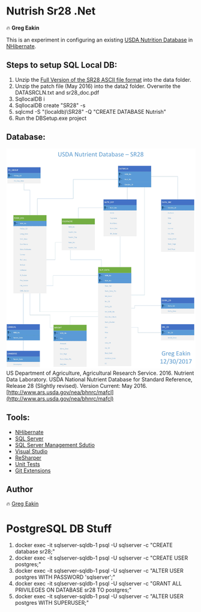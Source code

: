 # Nutrish Sr28 .Net
:fire: **Greg Eakin**

This is an experiment in configuring an existing [USDA Nutrition Database](https://www.ars.usda.gov/northeast-area/beltsville-md-bhnrc/beltsville-human-nutrition-research-center/methods-and-application-of-food-composition-laboratory/mafcl-site-pages/sr11-sr28/) in [NHibernate](https://nhibernate.info/).

## Steps to setup SQL Local DB:
1. Unzip the [Full Version of the SR28 ASCII file format](https://www.ars.usda.gov/northeast-area/beltsville-md-bhnrc/beltsville-human-nutrition-research-center/methods-and-application-of-food-composition-laboratory/mafcl-site-pages/sr11-sr28/) into the data folder.
1. Unzip the patch file (May 2016) into the data2 folder.
	Overwrite the DATASRCLN.txt and sr28_doc.pdf
1. SqllocalDB i
1. SqllocalDB create "SR28" -s
1. sqlcmd -S "(localdb)\SR28" -Q "CREATE DATABASE Nutrish"
1. Run the DBSetup.exe project

## Database:
[![USDA Nutrition Database](SR28lib/Nutrish%20SR28.jpg "USDA Nutrition Database")](https://www.ars.usda.gov/northeast-area/beltsville-md-bhnrc/beltsville-human-nutrition-research-center/methods-and-application-of-food-composition-laboratory/mafcl-site-pages/sr17-sr28/)
US Department of Agriculture, Agricultural Research Service. 2016. Nutrient Data Laboratory. USDA National Nutrient Database for Standard Reference, Release 28 (Slightly revised). Version Current: May 2016. [http://www.ars.usda.gov/nea/bhnrc/mafcl](http://www.ars.usda.gov/nea/bhnrc/mafcl)

## Tools:
- [NHibernate](https://nhibernate.info/)
- [SQL Server](https://www.microsoft.com/en-us/sql-server)
- [SQL Server Management Sdutio](https://docs.microsoft.com/en-us/sql/ssms/sql-server-management-studio-ssms)
- [Visual Studio](https://visualstudio.microsoft.com/)
- [ReSharper](https://www.jetbrains.com/resharper/)
- [Unit Tests](https://docs.microsoft.com/en-us/dotnet/core/testing/unit-testing-with-mstest)
- [Git Extensions](http://gitextensions.github.io/)

## Author
:fire: [Greg Eakin](https://www.linkedin.com/in/gregeakin)


# PostgreSQL DB Stuff
1. docker exec -it sqlserver-sqldb-1 psql -U sqlserver -c "CREATE database sr28;"
1. docker exec -it sqlserver-sqldb-1 psql -U sqlserver -c "CREATE USER postgres;"
1. docker exec -it sqlserver-sqldb-1 psql -U sqlserver -c "ALTER USER postgres WITH PASSWORD 'sqlserver';"
1. docker exec -it sqlserver-sqldb-1 psql -U sqlserver -c "GRANT ALL PRIVILEGES ON DATABASE sr28 TO postgres;"
1. docker exec -it sqlserver-sqldb-1 psql -U sqlserver -c "ALTER USER postgres WITH SUPERUSER;"


